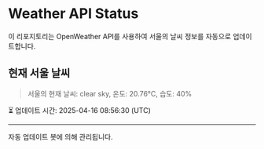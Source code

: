 
# Weather API Status

이 리포지토리는 OpenWeather API를 사용하여 서울의 날씨 정보를 자동으로 업데이트합니다.

## 현재 서울 날씨
> 서울의 현재 날씨: clear sky, 온도: 20.76°C, 습도: 40%

⏳ 업데이트 시간: 2025-04-16 08:56:30 (UTC)

---
자동 업데이트 봇에 의해 관리됩니다.
